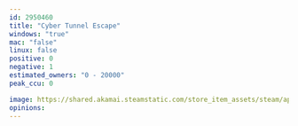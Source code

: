 ```yaml
---
id: 2950460
title: "Cyber Tunnel Escape"
windows: "true"
mac: "false"
linux: false
positive: 0
negative: 1
estimated_owners: "0 - 20000"
peak_ccu: 0

image: https://shared.akamai.steamstatic.com/store_item_assets/steam/apps/2950460/header.jpg?t=1726593625
opinions:
---
```

